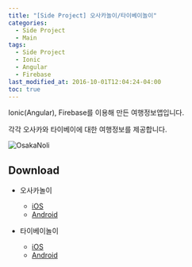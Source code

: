 ```yaml
---
title: "[Side Project] 오사카놀이/타이베이놀이"
categories: 
  - Side Project
  - Main
tags:
  - Side Project
  - Ionic
  - Angular
  - Firebase
last_modified_at: 2016-10-01T12:04:24-04:00
toc: true
---
```

Ionic(Angular), Firebase를 이용해 만든 여행정보앱입니다.

각각 오사카와 타이베이에 대한 여행정보를 제공합니다.


![OsakaNoli](https://user-images.githubusercontent.com/4060030/60764778-c5919080-a0ca-11e9-90e0-5f322387ecbe.png "OsakaNoli")

Download
--
* 오사카놀이
    - [iOS](https://apps.apple.com/us/app/osakanol-i-osakanori-osaka/id1163599168?l=ko&ls=1)
    - [Android](https://play.google.com/store/apps/details?id=com.sjkim.osakanoriapp)
    
* 타이베이놀이
    - [iOS](https://apps.apple.com/us/app/taipeinoli-taipei-tour-guide/id1369951637)
    - [Android](https://play.google.com/store/apps/details?id=com.sjkim.taipeinoliapp)